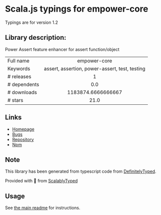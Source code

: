 
# Scala.js typings for empower-core

Typings are for version 1.2

## Library description:
Power Assert feature enhancer for assert function/object

|                    |                 |
| ------------------ | :-------------: |
| Full name          | empower-core |
| Keywords           | assert, assertion, power-assert, test, testing |
| # releases         | 1 |
| # dependents       | 0.0 |
| # downloads        | 1183874.6666666667 |
| # stars            | 21.0 |

## Links
- [Homepage](https://github.com/twada/power-assert-runtime)
- [Bugs](https://github.com/twada/power-assert-runtime/issues)
- [Repository](https://github.com/twada/power-assert-runtime)
- [Npm](https://www.npmjs.com/package/empower-core)
    


## Note
This library has been generated from typescript code from [DefinitelyTyped](https://definitelytyped.org).

Provided with :purple_heart: from [ScalablyTyped](https://github.com/oyvindberg/ScalablyTyped)

## Usage
See [the main readme](../../readme.md) for instructions.



